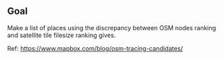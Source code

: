 ## Goal

Make a list of places using the discrepancy between OSM nodes ranking and satellite tile filesize ranking gives.


Ref: https://www.mapbox.com/blog/osm-tracing-candidates/


